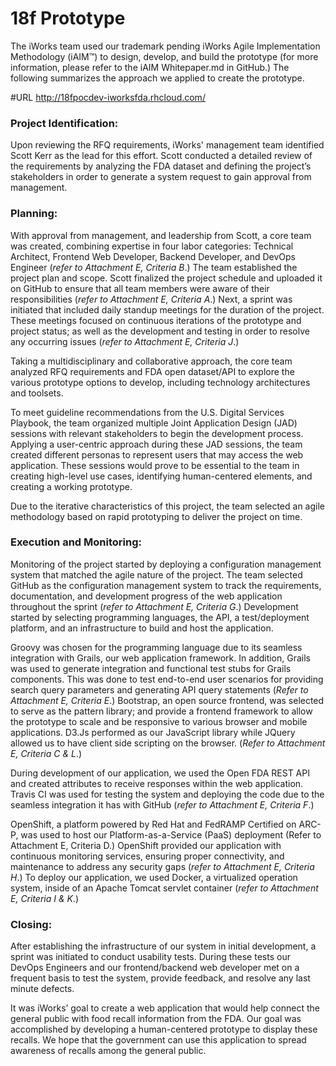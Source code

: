 # 18f Prototype
The iWorks team used our trademark pending iWorks Agile Implementation Methodology (iAIM™) to design, develop, and build the prototype (for more information, please refer to the iAIM Whitepaper.md in GitHub.)  The following summarizes the approach we applied to create the prototype.

#URL
http://18fpocdev-iworksfda.rhcloud.com/

### Project Identification:
Upon reviewing the RFQ requirements, iWorks' management team identified Scott Kerr as the lead for this effort. Scott conducted a detailed review of the requirements by analyzing the FDA dataset and defining the project’s stakeholders in order to generate a system request to gain approval from management.

### Planning: 
With approval from management, and leadership from Scott, a core team was created, combining expertise in four labor categories: Technical Architect, Frontend Web Developer, Backend Developer, and DevOps Engineer (*refer to Attachment E, Criteria B*.) The team established the project plan and scope. Scott finalized the project schedule and uploaded it on GitHub to ensure that all team members were aware of their responsibilities (*refer to Attachment E, Criteria A*.) Next, a sprint was initiated that included daily standup meetings for the duration of the project. These meetings focused on continuous iterations of the prototype and project status; as well as the development and testing in order to resolve any occurring issues (*refer to Attachment E, Criteria J*.)

Taking a multidisciplinary and collaborative approach, the core team analyzed RFQ requirements and FDA open dataset/API to explore the various prototype options to develop, including technology architectures and toolsets.

To meet guideline recommendations from the U.S. Digital Services Playbook, the team organized multiple Joint Application Design (JAD) sessions with relevant stakeholders to begin the development process. Applying a user-centric approach during these JAD sessions, the team created different personas to represent users that may access the web application. These sessions would prove to be essential to the team in creating high-level use cases, identifying human-centered elements, and creating a working prototype.

Due to the iterative characteristics of this project, the team selected an agile methodology based on rapid prototyping to deliver the project on time.

### Execution and Monitoring: 
Monitoring of the project started by deploying a configuration management system that matched the agile nature of the project. The team selected GitHub as the configuration management system to track the requirements, documentation, and development progress of the web application throughout the sprint (*refer to Attachment E, Criteria G*.) Development started by selecting programming languages, the API, a test/deployment platform, and an infrastructure to build and host the application.

Groovy was chosen for the programming language due to its seamless integration with Grails, our web application framework.  In addition, Grails was used to generate integration and functional test stubs for Grails components.  This was done to test end-to-end user scenarios for providing search query parameters and generating API query statements (*Refer to Attachment E, Criteria E*.) Bootstrap, an open source frontend, was selected to serve as the pattern library; and provide a frontend framework to allow the prototype to scale and be responsive to various browser and mobile applications. D3.Js performed as our JavaScript library while JQuery allowed us to have client side scripting on the browser.  (*Refer to Attachment E, Criteria C & L*.)

During development of our application, we used the Open FDA REST API and created attributes to receive responses within the web application. Travis CI was used for testing the system and deploying the code due to the seamless integration it has with GitHub (*refer to Attachment E, Criteria F*.)  

OpenShift, a platform powered by Red Hat and FedRAMP Certified on ARC-P, was used to host our Platform-as-a-Service (PaaS) deployment (Refer to Attachment E, Criteria D.) OpenShift provided our application with continuous monitoring services, ensuring proper connectivity, and maintenance to address any security gaps (*refer to Attachment E, Criteria H*.)  To deploy our application, we used Docker, a virtualized operation system, inside of an Apache Tomcat servlet container (*refer to Attachment E, Criteria I & K*.)  

### Closing:
After establishing the infrastructure of our system in initial development, a sprint was initiated to conduct usability tests. During these tests our DevOps Engineers and our frontend/backend web developer met on a frequent basis to test the system, provide feedback, and resolve any last minute defects.

It was iWorks’ goal to create a web application that would help connect the general public with food recall information from the FDA. Our goal was accomplished by developing a human-centered prototype to display these recalls. We hope that the government can use this application to spread awareness of recalls among the general public. 
